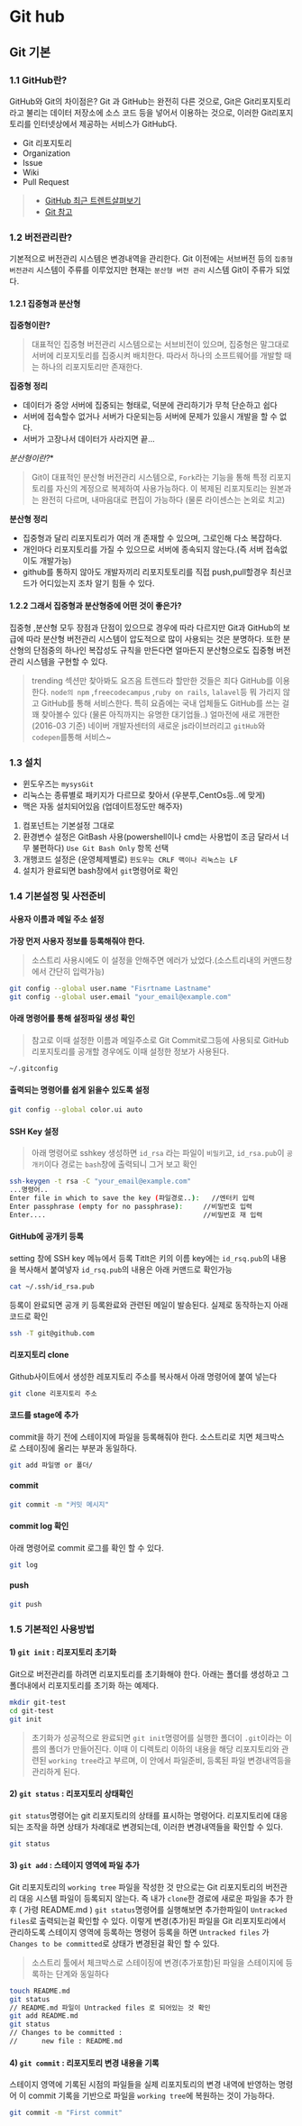 # Git hub

## Git 기본

### 1.1 GitHub란?

GitHub와 Git의 차이점은?
Git 과 GitHub는 완전히 다른 것으로,
Git은 Git리포지토리라고 불리는 데이터 저장소에 소스 코드 등을 넣어서 이용하는 것으로, 
이러한 Git리포지토리를 인터넷상에서 제공하는 서비스가 GitHub다.

- Git 리포지토리
- Organization
- Issue
- Wiki
- Pull Request

> - [GitHub 최근 트렌트살펴보기](http://github.com/trending)
> - [Git 참고](https://backlogtool.com/git-guide/kr/reference/remote.html)

### 1.2 버전관리란?

기본적으로 버전관리 시스템은 변경내역을 관리한다.
Git 이전에는 서브버전 등의 `집중형 버전관리` 시스템이 주류를 이루었지만
현재는 `분산형 버전 관리` 시스템 Git이 주류가 되었다.

#### 1.2.1 집중형과 분산형

**집중형이란?**

> 대표적인 집중형 버전관리 시스템으로는 서브비전이 있으며,
집중형은 말그대로 서버에 리포지토리를 집중시켜 배치한다.
따라서 하나의 소프트웨어를 개발할 때는 하나의 리포지토리만 존재한다.


**집중형 정리**

- 데이터가 중앙 서버에 집중되는 형태로, 덕분에 관리하기가 무척 단순하고 쉽다
- 서버에 접속할수 없거나 서버가 다운되는등 서버에 문제가 있을시 개발을 할 수 없다.
- 서버가 고장나서 데이터가 사라지면 끝...

*분산형이란?**

> Git이 대표적인 분산형 버전관리 시스템으로,
`Fork`라는 기능을 통해 특정 리포지토리를 자신의 계정으로 복제하여 사용가능하다.
이 복제된 리포지토리는 원본과는 완전히 다르며, 내마음대로 편집이 가능하다 (물론 라이센스는 논외로 치고)

**분산형 정리**

- 집중형과 달리 리포지토리가 여러 개 존재할 수 있으며, 그로인해 다소 복잡하다.
- 개인마다 리포지토리를 가질 수 있으므로 서버에 종속되지 않는다.(즉 서버 접속없이도 개발가능)
- github를 통하지 않아도 개발자끼리 리포지토토리를 직접 push,pull할경우 최신코드가 어디있는지 조차 알기 힘들 수 있다.

#### 1.2.2 그래서 집중형과 분산형중에 어떤 것이 좋은가?

집중형 ,분산형 모두 장점과 단점이 있으므로 경우에 따라 다르지만
Git과 GitHub의 보급에 따라 분산형 버전관리 시스템이 압도적으로 많이 사용되는 것은 분명하다.
또한 분산형의 단점중의 하나인 복잡성도 규칙을 만든다면 얼마든지 분산형으로도 집중형 버전관리 시스템을 구현할 수 있다.

> trending 섹션만 찾아봐도 요즈음 트렌드라 할만한 것들은 죄다 GitHub를 이용한다.
> `node의 npm` ,`freecodecampus` ,`ruby on rails`, `lalavel`등 뭐 가리지 않고 GitHub를 통해 서비스한다.
> 특히 요즘에는 국내 업체들도 GitHub를 쓰는 걸 꽤 찾아볼수 있다 (물론 아직까지는 유명한 대기업들..)
> 얼마전에 새로 개편한(2016-03 기준) 네이버 개발자센터의 새로운 js라이브러리고 `gitHub`와 `codepen`를통해 서비스~


### 1.3 설치
- 윈도우즈는 `mysysGit`
- 리눅스는 종류별로 패키지가 다르므로 찾아서 (우분투,CentOs등..에 맞게)
- 맥은 자동 설치되어있음 (업데이트정도만 해주자)

1. 컴포넌트는 기본설정 그대로
2. 환경변수 설정은 GitBash 사용(powershell이나 cmd는 사용법이 조금 달라서 너무 불편하다) 
   `Use Git Bash Only` 항목 선택
3. 개행코드 설정은 (운영체제별로)
   `윈도우는 CRLF 맥이나 리눅스는 LF`
4. 설치가 완료되면 bash창에서 `git`명령어로 확인


### 1.4 기본설정 및 사전준비

#### 사용자 이름과 메일 주소 설정
**가장 먼저 사용자 정보를 등록해줘야 한다.**
> 소스트리 사용시에도 이 설정을 안해주면 에러가 났었다.(소스트리내의 커맨드창에서 간단히 입력가능)

```bash
git config --global user.name "Fisrtname Lastname"
git config --global user.email "your_email@example.com"
```

#### 아래 명령어를 통해 설정파일 생성 확인
> 참고로 이때 설정한 이름과 메일주소로 Git Commit로그등에 사용되로 GitHub리포지토리를 공개할 경우에도 이때 설정한 정보가 사용된다.

```bash
~/.gitconfig 
```

#### 출력되는 명령어를 쉽게 읽을수 있도록 설정
```bash
git config --global color.ui auto
```

#### SSH Key 설정
> 아래 명령어로 sshkey 생성하면 `id_rsa` 라는 파일이 `비밀키`고, `id_rsa.pub`이 `공개키`이다
> 경로는 `bash`창에 출력되니 그거 보고 확인

```bash
ssh-keygen -t rsa -C "your_email@example.com"
...명령어..
Enter file in which to save the key (파일경로..):	//엔터키 입력
Enter passphrase (empty for no passphrase):		//비밀번호 입력
Enter....										//비밀번호 재 입력
```

#### GitHub에 공개키 등록
setting 창에 SSH key 메뉴에서 등록 Titlt은 키의 이름 key에는 `id_rsq.pub`의 내용을 복사해서 붙여넣자
`id_rsq.pub`의 내용은 아래 커맨드로 확인가능

```bash
cat ~/.ssh/id_rsa.pub
```
등록이 완료되면 공개 키 등록완료와 관련된 메일이 발송된다.
실제로 동작하는지 아래 코드로 확인
```bash
ssh -T git@github.com
```

#### 리포지토리 clone

Github사이트에서 생성한 레포지토리 주소를 복사해서 아래 명령어에 붙여 넣는다
```bash
git clone 리포지토리 주소
```

#### 코드를 stage에 추가 
commit을 하기 전에 스테이지에 파일을 등록해줘야 한다.
소스트리로 치면 체크박스 로 스테이징에 올리는 부분과 동일하다.
```bash
git add 파일명 or 폴더/
```

#### commit
```bash
git commit -m "커밋 메시지"
```

#### commit log 확인
아래 명령어로 commit 로그를 확인 할 수 있다.
```bash
git log
```

#### push
```bash
git push
```

### 1.5 기본적인 사용방법

#### 1) `git init` : 리포지토리 초기화
Git으로 버전관리를 하려면 리포지토리를 초기화해야 한다.
아래는 폴더를 생성하고 그 폴더내에서 리포지토리를 초기화 하는 예제다.
```bash
mkdir git-test
cd git-test
git init
```
> 초기화가 성공적으로 완료되면 `git init`명령어를 실행한 폴더이 `.git`이라는 이름의 폴더가 만들어진다.
> 이때 이 디렉토리 이하의 내용을 해당 리포지토리와 관련된 `working tree`라고 부르며, 이 안에서 파일준비, 등록된 파일 변경내역등을 관리하게 된다.

#### 2) `git status` : 리포지토리 상태확인
`git status`명령어는 git 리포지토리의 상태를 표시하는 명령어다.
리포지토리에 대응되는 조작을 하면 상태가 차례대로 변경되는데, 이러한 변경내역들을 확인할 수 있다.

```bash
git status
```

#### 3) `git add` : 스테이지 영역에 파일 추가
Git 리포지토리의 `working tree` 파일을 작성한 것 만으로는 Git 리포지토리의 버전관리 대응 시스템 파일이 등록되지 않는다.
즉 내가 `clone`한 경로에 새로운 파일을 추가 한후 ( 가령 README.md ) `git status`명령어를 실행해보면
추가한파일이 `Untracked files`로 출력되는걸 확인할 수 있다.
이렇게 변경(추가)된 파일을 Git 리포지토리에서 관리하도록 스테이지 영역에 등록하는 명령어
등록을 하면 `Untracked files` 가 `Changes to be committed`로 상태가 변경된걸 확인 할 수 있다.
> 소스트리 툴에서 체크박스로 스테이징에 변경(추가포함)된 파일을 스테이지에 등록하는 단계와 동일하다

```bash
touch README.md
git status
// README.md 파일이 Untracked files 로 되어있는 것 확인
git add README.md
git status
// Changes to be committed : 
//		new file : README.md
```

#### 4) `git commit` : 리포지토리 변경 내용을 기록
스테이지 영역에 기록된 시점의 파일들을 실제 리포지토리의 변경 내역에 반영하는 명령어
이 commit 기록을 기반으로 파일을 `working tree`에 복원하는 것이 가능하다.

```bash
git commit -m "First commit"
```


